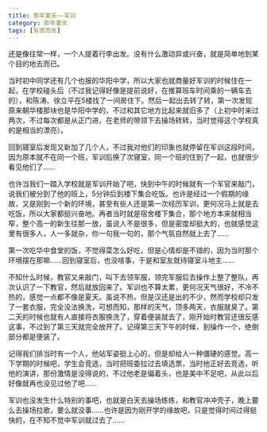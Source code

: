 ```yaml
---
title: 那年夏天——军训
category: 那年夏天
tags: [有感而发]
---
```


还是像往常一样，一个人提着行李出发。没有什么激动异或兴奋，就是简单地到某个目的地去而已。

当时初中同学还有几个也报的华阳中学，所以大家也就商量好军训的时候住在一起，在学校碰头后（不过我记得好像是提前说好，在推算班车时间乘的一辆车去的），和陈涛、徐立平在5楼找了一间房住下。然后一起出去转了转，第一次发现原来朝华楼那块也是华阳中学的，不过和其它地方比起来就旧多了（上初中时来过两次，不过每次都是从正门进，在老师的带领下去操场转转，当时觉得这个学校真的是相当的漂亮）。


回到寝室后发现又新加了几个人，不过我对他们的印象也就停留在军训这段时间，因为原本就不在同一个班，军训后换了次寝室，同一个班的住到了一起，也就很少看见他们了……

也许当我们一踏入学校就是军训开始了吧，快到中午的时候就有一个军官来敲门，说我们被分到了他的班上，5分钟后到楼下集合吃饭。也许是经过一个假期的缘故，又是刚到一个新的环境，甚至有些人还是第一次经历军训，更何况马上就是去吃饭，所以大家都挺兴奋地。再者当时就是宿舍楼下集合，那个地方本来就相当窄，整个高一的新生往那一放，虽说人不是很多，但是密度却挺大的，也就感觉这里有很多人，人一多就杂，你一句我一句的，那个气氛自然就上去了……

第一次吃华中食堂的饭，不觉得菜怎么好吃，但是心情却是不错的，因为当时那个环境摆在那嘛……回到寝室后，也没啥事，于是和室友就待寝室斗地主……

不知什么时候，教官又来敲门，叫下去领军服，领完军服后去操作上整了整队，再次认识了一下教官，然后就放回来了。军训也不算太累，更何况天气很好，不冷不热的，感觉一点都不像是夏天。虽说不热，但是汉还是出的不少，然而学校却只发了一套衣服，完全没法换洗，可想而知，那样的天气，顶多两天，衣服就臭了。第二天的时候也就有人直接将衣服换洗了，穿着便装就去了，刚开始时教官还很反感这事，不过到了第三天就完全放开了。记得第三天下午的时候，到操作一个，绝倒部分都是便装了。

记得我们排当时有一个人，他站军姿挺上心的，但是却给人一种僵硬的感觉。高一下学期的时候吧，学生会竞选，当时把班委拉过去填选票，当时他正好去竞选，听他的演讲，那份激情是没得说的，不过他老是偏着头，也是美中不足吧，从此以后好像就再也没见过他了吧……

军训也没发生什么特别的事吧，也就是白天去操场练练，和教官冲冲壳子，晚上要么去操场拉歌，要么就没事……也许是因为刚开学的缘故吧，只是觉得时间过得挺快的，在不知不觉中军训就过去了……
